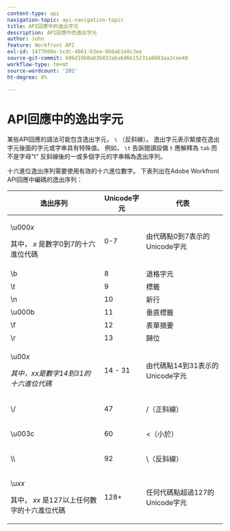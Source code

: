 ```yaml
---
content-type: api
navigation-topic: api-navigation-topic
title: API回應中的逸出字元
description: API回應中的逸出字元
author: John
feature: Workfront API
exl-id: 1477b98e-1cdc-4661-b3ee-0b6ab1e8c3ee
source-git-commit: 606d19b8a83b833aba6d6b15231a8683aa2cee40
workflow-type: tm+mt
source-wordcount: '202'
ht-degree: 8%

---
```


# API回應中的逸出字元

某些API回應的語法可能包含逸出字元， `\` （反斜線）。 逸出字元表示緊接在逸出字元後面的字元或字串具有特殊值。 例如， `\t` 告訴閱讀設備 `t` 應解釋為 `tab` 而不是字母&quot;t&quot; 反斜線後的一或多個字元的字串稱為逸出序列。

十六進位逸出序列需要使用有效的十六進位數字。 下表列出在Adobe Workfront API回應中編碼的逸出序列：

<table style="table-layout:auto"> 
 <col> 
 <col> 
 <col> 
 <thead> 
  <tr> 
   <th><strong>逸出序列</strong> </th> 
   <th><strong>Unicode字元</strong> </th> 
   <th><strong>代表</strong> </th> 
  </tr> 
 </thead> 
 <tbody> 
  <tr> 
   <td> <p>\u000<em>x</em></p> <p>其中， <em>x</em> 是數字0到7的十六進位代碼</p> </td> 
   <td>0-7</td> 
   <td>由代碼點0到7表示的Unicode字元</td> 
  </tr> 
  <tr> 
   <td>\b</td> 
   <td>8</td> 
   <td>退格字元</td> 
  </tr> 
  <tr> 
   <td>\t</td> 
   <td>9</td> 
   <td>標籤</td> 
  </tr> 
  <tr> 
   <td>\n</td> 
   <td>10</td> 
   <td>新行</td> 
  </tr> 
  <tr> 
   <td>\u000b</td> 
   <td>11</td> 
   <td>垂直標籤</td> 
  </tr> 
  <tr> 
   <td>\f</td> 
   <td>12</td> 
   <td>表單摘要</td> 
  </tr> 
  <tr> 
   <td>\r</td> 
   <td>13</td> 
   <td>歸位</td> 
  </tr> 
  <tr> 
   <td> <p>\u00<em>x</em></p> <p><em>其中，xx是數字14到31的十六進位代碼</em> </p> </td> 
   <td>14 - 31</td> 
   <td>由代碼點14到31表示的Unicode字元</td> 
  </tr> 
  <tr> 
   <td> <p>\/</p> </td> 
   <td>47</td> 
   <td>/（正斜線）</td> 
  </tr> 
  <tr> 
   <td> <p>\u003c</p> </td> 
   <td>60</td> 
   <td>&lt;（小於）</td> 
  </tr> 
  <tr> 
   <td> <p>\\</p> </td> 
   <td>92</td> 
   <td>\（反斜線）</td> 
  </tr> 
  <tr> 
   <td> <p>\u<em>xx</em></p> <p>其中， <em>xx</em> 是127以上任何數字的十六進位代碼</p> </td> 
   <td>128+</td> 
   <td>任何代碼點超過127的Unicode字元</td> 
  </tr> 
 </tbody> 
</table>
